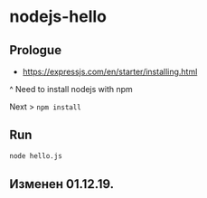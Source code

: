 # nodejs-hello

## Prologue
- https://expressjs.com/en/starter/installing.html

^ Need to install nodejs with npm

Next > `npm install`

## Run
```bash
node hello.js
```
## Изменен 01.12.19.